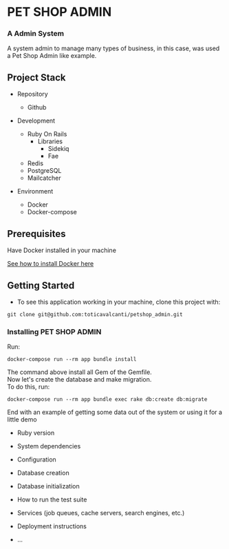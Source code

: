 # PET SHOP ADMIN


### A Admin System

A system admin to manage many types of business, in this case, was used a Pet Shop Admin like example.

## Project Stack

* Repository
    * Github

* Development
    * Ruby On Rails
        * Libraries
            * Sidekiq
            * Fae
    * Redis
    * PostgreSQL
    * Mailcatcher
* Environment
    * Docker
    * Docker-compose

## Prerequisites

Have Docker installed in your machine


[See how to install Docker here](https://docs.docker.com/install/)


## Getting Started

* To see this application working in your machine, clone this project with:
```
git clone git@github.com:toticavalcanti/petshop_admin.git
```
### Installing PET SHOP ADMIN

Run:

```
docker-compose run --rm app bundle install
```

The command above install all Gem of the Gemfile.</br>
Now let's create the database and make migration.</br>
To do this, run:

```
docker-compose run --rm app bundle exec rake db:create db:migrate
```

End with an example of getting some data out of the system or using it for a little demo

* Ruby version

* System dependencies

* Configuration

* Database creation

* Database initialization

* How to run the test suite

* Services (job queues, cache servers, search engines, etc.)

* Deployment instructions

* ...
